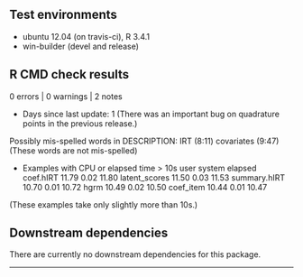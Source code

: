 ## Test environments
* ubuntu 12.04 (on travis-ci), R 3.4.1
* win-builder (devel and release)

## R CMD check results

0 errors | 0 warnings | 2 notes

* Days since last update: 1
(There was an important bug on quadrature points in the previous release.)

Possibly mis-spelled words in DESCRIPTION:
  IRT (8:11)
  covariates (9:47)
(These words are not mis-spelled)

* Examples with CPU or elapsed time > 10s
               user system elapsed
coef.hIRT     11.79   0.02   11.80
latent_scores 11.50   0.03   11.53
summary.hIRT  10.70   0.01   10.72
hgrm          10.49   0.02   10.50
coef_item     10.44   0.01   10.47

(These examples take only slightly more than 10s.)

## Downstream dependencies

There are currently no downstream dependencies for this package.

---
